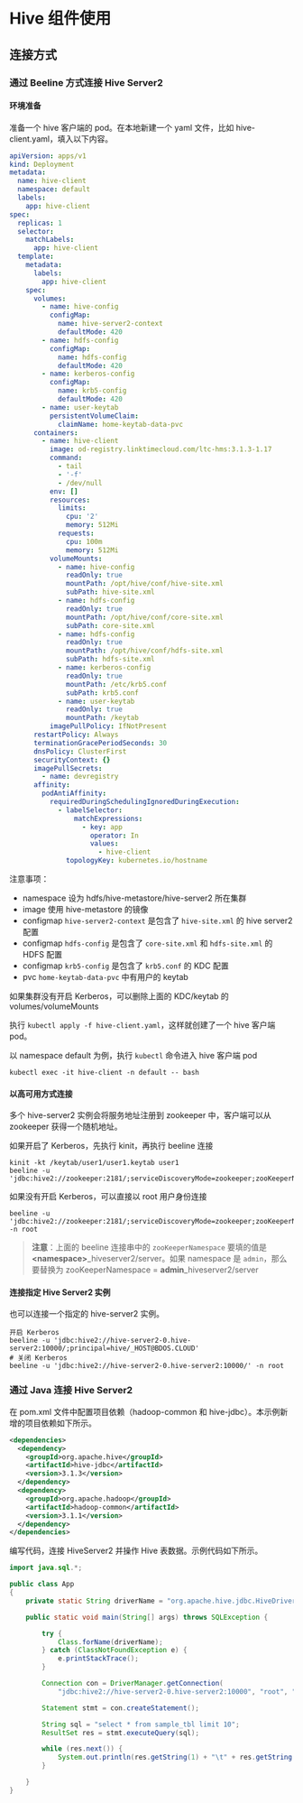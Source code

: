 # Hive 组件使用

## 连接方式

### 通过 Beeline 方式连接 Hive Server2

#### 环境准备

准备一个 hive 客户端的 pod。在本地新建一个 yaml 文件，比如 hive-client.yaml，填入以下内容。

```yaml
apiVersion: apps/v1
kind: Deployment
metadata:
  name: hive-client
  namespace: default
  labels:
    app: hive-client
spec:
  replicas: 1
  selector:
    matchLabels:
      app: hive-client
  template:
    metadata:
      labels:
        app: hive-client
    spec:
      volumes:
        - name: hive-config
          configMap:
            name: hive-server2-context
            defaultMode: 420
        - name: hdfs-config
          configMap:
            name: hdfs-config
            defaultMode: 420
        - name: kerberos-config
          configMap:
            name: krb5-config
            defaultMode: 420
        - name: user-keytab
          persistentVolumeClaim:
            claimName: home-keytab-data-pvc
      containers:
        - name: hive-client
          image: od-registry.linktimecloud.com/ltc-hms:3.1.3-1.17
          command:
            - tail
            - '-f'
            - /dev/null
          env: []
          resources:
            limits:
              cpu: '2'
              memory: 512Mi
            requests:
              cpu: 100m
              memory: 512Mi
          volumeMounts:
            - name: hive-config
              readOnly: true
              mountPath: /opt/hive/conf/hive-site.xml
              subPath: hive-site.xml
            - name: hdfs-config
              readOnly: true
              mountPath: /opt/hive/conf/core-site.xml
              subPath: core-site.xml
            - name: hdfs-config
              readOnly: true
              mountPath: /opt/hive/conf/hdfs-site.xml
              subPath: hdfs-site.xml
            - name: kerberos-config
              readOnly: true
              mountPath: /etc/krb5.conf
              subPath: krb5.conf
            - name: user-keytab
              readOnly: true
              mountPath: /keytab
          imagePullPolicy: IfNotPresent
      restartPolicy: Always
      terminationGracePeriodSeconds: 30
      dnsPolicy: ClusterFirst
      securityContext: {}
      imagePullSecrets:
        - name: devregistry
      affinity:
        podAntiAffinity:
          requiredDuringSchedulingIgnoredDuringExecution:
            - labelSelector:
                matchExpressions:
                  - key: app
                    operator: In
                    values:
                      - hive-client
              topologyKey: kubernetes.io/hostname

```

注意事项：

- namespace 设为 hdfs/hive-metastore/hive-server2 所在集群
- image 使用 hive-metastore 的镜像
- configmap `hive-server2-context` 是包含了 `hive-site.xml` 的 hive server2 配置
- configmap `hdfs-config` 是包含了 `core-site.xml` 和 `hdfs-site.xml` 的 HDFS 配置
- configmap `krb5-config` 是包含了 `krb5.conf` 的 KDC 配置
- pvc `home-keytab-data-pvc` 中有用户的 keytab

如果集群没有开启 Kerberos，可以删除上面的 KDC/keytab 的 volumes/volumeMounts

执行 `kubectl apply -f hive-client.yaml`，这样就创建了一个 hive 客户端 pod。

以 namespace default 为例，执行 `kubectl` 命令进入 hive 客户端 pod

```shell
kubectl exec -it hive-client -n default -- bash
```

#### 以高可用方式连接

多个 hive-server2 实例会将服务地址注册到 zookeeper 中，客户端可以从 zookeeper 获得一个随机地址。

如果开启了 Kerberos，先执行 kinit，再执行 beeline 连接

```shell
kinit -kt /keytab/user1/user1.keytab user1
beeline -u 'jdbc:hive2://zookeeper:2181/;serviceDiscoveryMode=zookeeper;zooKeeperNamespace=default_hiveserver2/server;principal=hive/_HOST@BDOS.CLOUD'
```

如果没有开启 Kerberos，可以直接以 root 用户身份连接

```shell
beeline -u 'jdbc:hive2://zookeeper:2181/;serviceDiscoveryMode=zookeeper;zooKeeperNamespace=default_hiveserver2/server' -n root
```

> **注意**：上面的 beeline 连接串中的 `zooKeeperNamespace` 要填的值是 **\<namespace\>**_hiveserver2/server。如果 namespace 是 `admin`，那么要替换为 zooKeeperNamespace = **admin**_hiveserver2/server

#### 连接指定 Hive Server2 实例

也可以连接一个指定的 hive-server2 实例。

```shell
开启 Kerberos
beeline -u 'jdbc:hive2://hive-server2-0.hive-server2:10000/;principal=hive/_HOST@BDOS.CLOUD'
# 关闭 Kerberos
beeline -u 'jdbc:hive2://hive-server2-0.hive-server2:10000/' -n root
```

### 通过 Java 连接 Hive Server2

在 pom.xml 文件中配置项目依赖（hadoop-common 和 hive-jdbc）。本示例新增的项目依赖如下所示。

```xml
<dependencies>
  <dependency>
    <groupId>org.apache.hive</groupId>
    <artifactId>hive-jdbc</artifactId>
    <version>3.1.3</version>
  </dependency>
  <dependency>
    <groupId>org.apache.hadoop</groupId>
    <artifactId>hadoop-common</artifactId>
    <version>3.1.1</version>
  </dependency>
</dependencies>
```

编写代码，连接 HiveServer2 并操作 Hive 表数据。示例代码如下所示。

```java
import java.sql.*;

public class App
{
    private static String driverName = "org.apache.hive.jdbc.HiveDriver";

    public static void main(String[] args) throws SQLException {

        try {
            Class.forName(driverName);
        } catch (ClassNotFoundException e) {
            e.printStackTrace();
        }

        Connection con = DriverManager.getConnection(
            "jdbc:hive2://hive-server2-0.hive-server2:10000", "root", "");

        Statement stmt = con.createStatement();

        String sql = "select * from sample_tbl limit 10";
        ResultSet res = stmt.executeQuery(sql);

        while (res.next()) {
            System.out.println(res.getString(1) + "\t" + res.getString(2));
        }

    }
}
```
